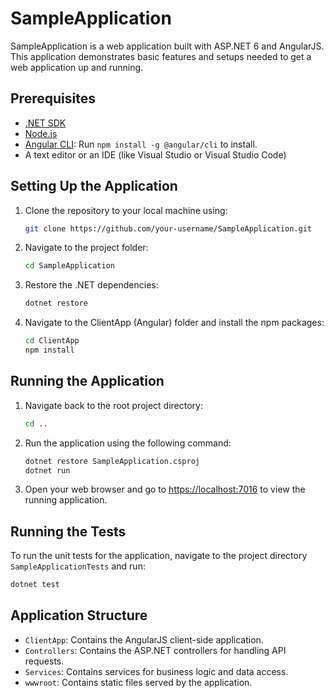 
# SampleApplication

SampleApplication is a web application built with ASP.NET 6 and AngularJS. This application demonstrates basic features and setups needed to get a web application up and running.

## Prerequisites

- [.NET SDK](https://dotnet.microsoft.com/en-us/download/dotnet/6.0)
- [Node.js](https://nodejs.org/en/download/)
- [Angular CLI](https://cli.angular.io/): Run `npm install -g @angular/cli` to install.
- A text editor or an IDE (like Visual Studio or Visual Studio Code)

## Setting Up the Application

1. Clone the repository to your local machine using:
   ```sh
   git clone https://github.com/your-username/SampleApplication.git
   ```

2. Navigate to the project folder:
   ```sh
   cd SampleApplication
   ```

3. Restore the .NET dependencies:
   ```sh
   dotnet restore
   ```

4. Navigate to the ClientApp (Angular) folder and install the npm packages:
   ```sh
   cd ClientApp
   npm install
   ```

## Running the Application

1. Navigate back to the root project directory:
   ```sh
   cd ..
   ```

2. Run the application using the following command:
   ```sh
   dotnet restore SampleApplication.csproj
   dotnet run
   ```

3. Open your web browser and go to [https://localhost:7016](https://localhost:7016) to view the running application.

## Running the Tests

To run the unit tests for the application, navigate to the project directory `SampleApplicationTests` and run:
```sh
dotnet test
```

## Application Structure

- `ClientApp`: Contains the AngularJS client-side application.
- `Controllers`: Contains the ASP.NET controllers for handling API requests.
- `Services`: Contains services for business logic and data access.
- `wwwroot`: Contains static files served by the application.
